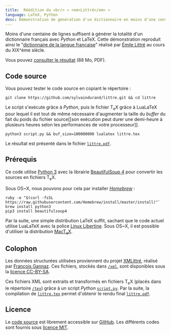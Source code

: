 ```yaml
---
title:  Réédition du <br/> « <em>Littré</em> »
language: LaTeX, Python
desc: Démonstration de génération d'un dictionnaire en moins d'une centaine de lignes &#58; récupération des métadonnées <em>XMLittré</em> par un script <em>Python</em> puis compilation en LaTeX.
---
```


Moins d'une centaine de lignes suffisent à générer la totalité d'un dictionnaire français avec *Python* et LaTeX. Cette démonstration reproduit ainsi le "[dictionnaire de la langue française](http://fr.wikipedia.org/wiki/Dictionnaire_de_la_langue_fran%C3%A7aise)" réalisé par [Émile Littré](http://fr.wikipedia.org/wiki/%C3%89mile_Littr%C3%A9) au cours du XIX^ème siècle.

Vous pouvez [consulter le résultat](http://littre.sylvaindurand.org/littre.pdf) (88 Mo, PDF).


## Code source

Vous pouvez tester le code source en copiant le répertoire :

```
git clone https://github.com/sylvaindurand/littre.git && cd littre
```

Le script s'exécute grâce à *Python*, puis le fichier <span class="latex">T<sub>e</sub>X</span> grâce à LuaLaTeX pour lequel il est tout de même nécessaire d'augmenter la taille du *buffer* du fait du poids du fichier source[[son exécution peut durer une demi-heure à plusieurs heures selon les performances de votre processeur]].

```
python3 script.py && buf_size=100000000 lualatex littre.tex
```

Le résultat est présenté dans le fichier [`littre.pdf`](http://littre.sylvaindurand.org/littre.pdf).


## Prérequis

Ce code utilise [Python 3](https://www.python.org/download/releases/3.0/) avec la librairie [BeautifulSoup 4](http://www.crummy.com/software/BeautifulSoup/) pour convertir les sources en fichiers <span class="latex">T<sub>e</sub>X</span>.

Sous OS~X, nous pouvons pour cela par installer [*Homebrew*](http://brew.sh/) :

```
ruby -e "$(curl -fsSL https://raw.githubusercontent.com/Homebrew/install/master/install)"`
brew install python3
pip3 install beautifulsoup4
```

Par la suite, une simple distribution LaTeX suffit, sachant que le code actuel utilise LuaLaTeX avec la police [Linux Libertine](http://www.linuxlibertine.org/). Sous OS~X, il est possible d'utiliser la distribution [Mac<span class="latex">T<sub>e</sub>X</span>](https://tug.org/mactex/).


## Colophon

Les données structurées utilisées proviennent du projet [XMLittré](https://bitbucket.org/Mytskine/xmlittre-data/src), réalisé par [François Gannaz](http://littre.org). Ces fichiers, stockés dans [`/xml`](https://github.com/sylvaindurand/littre/tree/gh-pages/xml), sont disponibles sous la [licence CC-BY-SA](http://creativecommons.org/licenses/by-sa/3.0).

Ces fichiers XML sont extraits et transformés en fichiers <span class="latex">T<sub>e</sub>X</span> (placés dans le répertoire [`/tex`](https://github.com/sylvaindurand/littre/tree/gh-pages/tex)) grâce à un script *Python* [`script.py`](https://github.com/sylvaindurand/littre/blob/gh-pages/script.py). Par la suite, la compilation de [`littre.tex`](https://github.com/sylvaindurand/littre/blob/gh-pages/littre.tex) permet d'obtenir le rendu final [`littre.pdf`](http://littre.sylvaindurand.org/littre.pdf).


## Licence

Le [code source](https://github.com/sylvaindurand/littre) est librement accessible sur [GitHub](https://github.com/sylvaindurand/littre). Les différents codes sont fournis sous [licence MIT](http://opensource.org/licenses/MIT).

